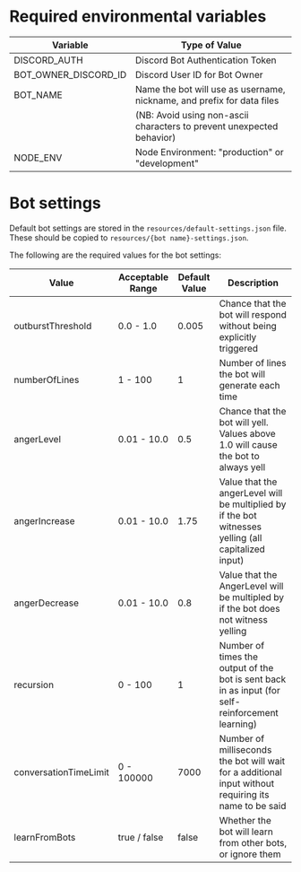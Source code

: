 # Required environmental variables

| Variable             | Type of Value                                                          |
| -------------------- | ---------------------------------------------------------------------- |
| DISCORD_AUTH         | Discord Bot Authentication Token                                       |
| BOT_OWNER_DISCORD_ID | Discord User ID for Bot Owner                                          |
| BOT_NAME             | Name the bot will use as username, nickname, and prefix for data files |
|                      | (NB: Avoid using non-ascii characters to prevent unexpected behavior)  |
| NODE_ENV             | Node Environment: "production" or "development"                        |




# Bot settings

Default bot settings are stored in the `resources/default-settings.json` file. These should be copied to `resources/{bot name}-settings.json`.

The following are the required values for the bot settings:

| Value                 | Acceptable Range | Default Value | Description                                                                                           |
| --------------------- | ---------------- | ------------- | ----------------------------------------------------------------------------------------------------- |
| outburstThreshold     | 0.0 - 1.0        | 0.005         | Chance that the bot will respond without being explicitly triggered                                   |
| numberOfLines         | 1 - 100          | 1             | Number of lines the bot will generate each time                                                       |
| angerLevel            | 0.01 - 10.0      | 0.5           | Chance that the bot will yell. Values above 1.0 will cause the bot to always yell                     |
| angerIncrease         | 0.01 - 10.0      | 1.75          | Value that the angerLevel will be multiplied by if the bot witnesses yelling (all capitalized input)  |
| angerDecrease         | 0.01 - 10.0      | 0.8           | Value that the AngerLevel will be multipled by if the bot does not witness yelling                    |
| recursion             | 0 - 100          | 1             | Number of times the output of the bot is sent back in as input (for self-reinforcement learning)      |
| conversationTimeLimit | 0 - 100000       | 7000          | Number of milliseconds the bot will wait for a additional input without requiring its name to be said |
| learnFromBots         | true / false     | false         | Whether the bot will learn from other bots, or ignore them                                            |
